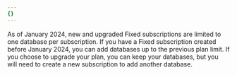 ```yaml
---
{}
---
```

As of January 2024, new and upgraded Fixed subscriptions are limited to one database per subscription. If you have a Fixed subscription created before January 2024, you can add databases up to the previous plan limit. If you choose to upgrade your plan, you can keep your databases, but you will need to create a new subscription to add another database.